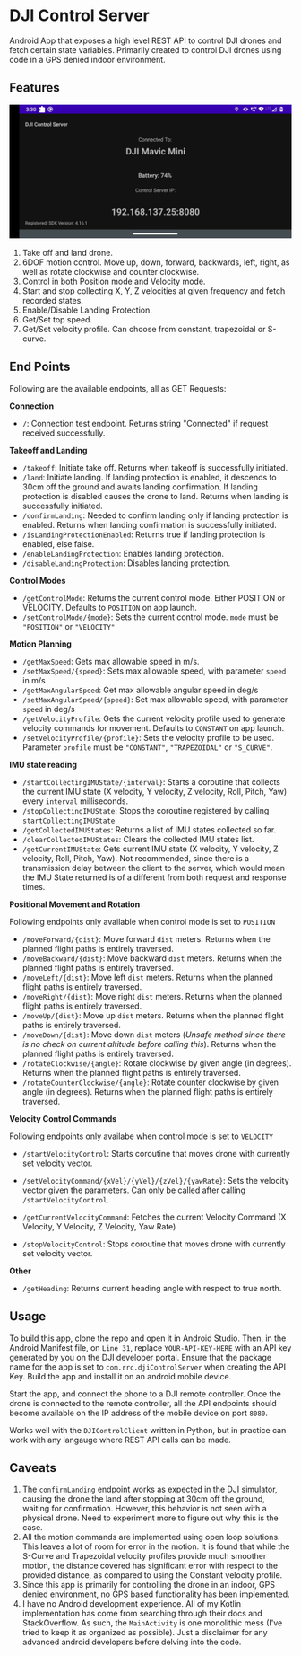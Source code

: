 # DJI Control Server

Android App that exposes a high level REST API to control DJI drones and fetch certain state variables. Primarily created to control DJI drones using code in a GPS denied indoor environment.

## Features

![Screen Shot](./SS.jpeg)

1. Take off and land drone.
2. 6DOF motion control. Move up, down, forward, backwards, left, right, as well as rotate clockwise and counter clockwise.
3. Control in both Position mode and Velocity mode.
3. Start and stop collecting X, Y, Z velocities at given frequency and fetch recorded states.
4. Enable/Disable Landing Protection.
5. Get/Set top speed.
6. Get/Set velocity profile. Can choose from constant, trapezoidal or S-curve.

## End Points

Following are the available endpoints, all as GET Requests:

**Connection**
* `/`: Connection test endpoint. Returns string "Connected" if request received successfully.

**Takeoff and Landing**

* `/takeoff`: Initiate take off. Returns when takeoff is successfully initiated.
* `/land`: Initiate landing. If landing protection is enabled, it descends to 30cm off the ground and awaits landing confirmation. If landing protection is disabled causes the drone to land. Returns when landing is successfully initiated.
* `/confirmLanding`: Needed to confirm landing only if landing protection is enabled. Returns when landing confirmation is successfully initiated.
* `/isLandingProtectionEnabled`: Returns true if landing protection is enabled, else false.
* `/enableLandingProtection`: Enables landing protection.
* `/disableLandingProtection`: Disables landing protection.

**Control Modes**

* `/getControlMode`: Returns the current control mode. Either POSITION or VELOCITY. Defaults to `POSITION` on app launch.
* `/setControlMode/{mode}`: Sets the current control mode. `mode` must be `"POSITION"` or `"VELOCITY"`

**Motion Planning**

* `/getMaxSpeed`: Gets max allowable speed in m/s.
* `/setMaxSpeed/{speed}`: Sets max allowable speed, with parameter `speed` in m/s
* `/getMaxAngularSpeed`: Get max allowable angular speed in deg/s
* `/setMaxAngularSpeed/{speed}`: Set max allowable speed, with parameter `speed` in deg/s
* `/getVelocityProfile`: Gets the current velocity profile used to generate velocity commands for movement. Defaults to `CONSTANT` on app launch.
* `/setVelocityProfile/{profile}`: Sets the velocity profile to be used. Parameter `profile` must be `"CONSTANT"`, `"TRAPEZOIDAL"` or `"S_CURVE"`.

**IMU state reading**

* `/startCollectingIMUState/{interval}`: Starts a coroutine that collects the current IMU state (X velocity, Y velocity, Z velocity, Roll, Pitch, Yaw) every `interval` milliseconds.
* `/stopCollectingIMUState`: Stops the coroutine registered by calling `startCollectingIMUState`
* `/getCollectedIMUStates`: Returns a list of IMU states collected so far.
* `/clearCollectedIMUStates`: Clears the collected IMU states list.
* `/getCurrentIMUState`: Gets current IMU state (X velocity, Y velocity, Z velocity, Roll, Pitch, Yaw). Not recommended, since there is a transmission delay between the client to the server, which would mean the IMU State returned is of a different from both request and response times.

**Positional Movement and Rotation**

Following endpoints only available when control mode is set to `POSITION`

* `/moveForward/{dist}`: Move forward `dist` meters. Returns when the planned flight paths is entirely traversed.
* `/moveBackward/{dist}`: Move backward `dist` meters. Returns when the planned flight paths is entirely traversed.
* `/moveLeft/{dist}`: Move left `dist` meters. Returns when the planned flight paths is entirely traversed.
* `/moveRight/{dist}`: Move right `dist` meters. Returns when the planned flight paths is entirely traversed.
* `/moveUp/{dist}`: Move up `dist` meters. Returns when the planned flight paths is entirely traversed.
* `/moveDown/{dist}`: Move down `dist` meters (*Unsafe method since there is no check on current altitude before calling this*). Returns when the planned flight paths is entirely traversed.
* `/rotateClockwise/{angle}`: Rotate clockwise by given angle (in degrees). Returns when the planned flight paths is entirely traversed.
* `/rotateCounterClockwise/{angle}`: Rotate counter clockwise by given angle (in degrees). Returns when the planned flight paths is entirely traversed.

**Velocity Control Commands**

Following endpoints only availabe when control mode is set to `VELOCITY`

* `/startVelocityControl`: Starts coroutine that moves drone with currently set velocity vector.

* `/setVelocityCommand/{xVel}/{yVel}/{zVel}/{yawRate}`: Sets the velocity vector given the parameters. Can only be called after calling `/startVelocityControl`.

* `/getCurrentVelocityCommand`: Fetches the current Velocity Command (X Velocity, Y Velocity, Z Velocity, Yaw Rate)

* `/stopVelocityControl`: Stops coroutine that moves drone with currently set velocity vector.

**Other**

* `/getHeading`: Returns current heading angle with respect to true north.


## Usage

To build this app, clone the repo and open it in Android Studio. Then, in the Android Manifest file, on `Line 31`, replace `YOUR-API-KEY-HERE` with an API key generated by you on the DJI developer portal. Ensure that the package name for the app is set to `com.rrc.djiControlServer` when creating the API Key. Build the app and install it on an android mobile device.

Start the app, and connect the phone to a DJI remote controller. Once the drone is connected to the remote controller, all the API endpoints should become available on the IP address of the mobile device on port `8080`.

Works well with the `DJIControlClient` written in Python, but in practice can work with any langauge where REST API calls can be made.

## Caveats

1. The `confirmLanding` endpoint works as expected in the DJI simulator, causing the drone the land after stopping at 30cm off the ground, waiting for confirmation. However, this behavior is not seen with a physical drone. Need to experiment more to figure out why this is the case.
2. All the motion commands are implemented using open loop solutions. This leaves a lot of room for error in the motion. It is found that while the S-Curve and Trapezoidal velocity profiles provide much smoother motion, the distance covered has significant error with respect to the provided distance, as compared to using the Constant velocity profile.
3. Since this app is primarily for controlling the drone in an indoor, GPS denied environment, no GPS based functionality has been implemented.
4. I have no Android development experience. All of my Kotlin implementation has come from searching through their docs and StackOverflow. As such, the `MainActivity` is one monolithic mess (I've tried to keep it as organized as possible). Just a disclaimer for any advanced android developers before delving into the code.